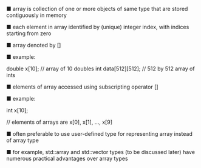 ■ array is collection of one or more objects of same type that are stored
contiguously in memory 

■ each element in array identified by (unique) integer index, with indices
starting from zero

■ array denoted by []

■ example:

double x[10]; // array of 10 doubles
int data[512][512]; // 512 by 512 array of ints

■ elements of array accessed using subscripting operator []

■ example:

int x[10];

// elements of arrays are x[0], x[1], ..., x[9]

■ often preferable to use user-defined type for representing array instead of
array type

■ for example, std::array and std::vector types (to be discussed later)
have numerous practical advantages over array types
